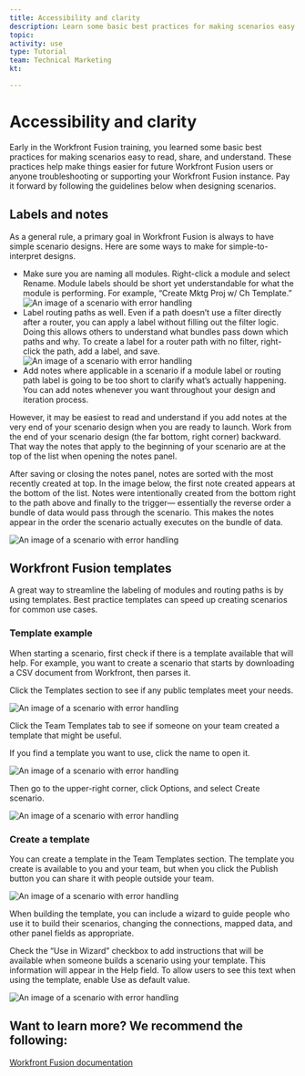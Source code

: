 ```yaml
---
title: Accessibility and clarity
description: Learn some basic best practices for making scenarios easy to read, share, and understand.
topic: 
activity: use
type: Tutorial
team: Technical Marketing
kt: 

---
```

# Accessibility and clarity

Early in the Workfront Fusion training, you learned some basic best practices for making scenarios easy to read, share, and understand. These practices help make things easier for future Workfront Fusion users or anyone troubleshooting or supporting your Workfront Fusion instance. Pay it forward by following the guidelines below when designing scenarios.

## Labels and notes

As a general rule, a primary goal in Workfront Fusion is always to have simple scenario designs. Here are some ways to make for simple-to-interpret designs.

* Make sure you are naming all modules. Right-click a module and select Rename. Module labels should be short yet understandable for what the module is performing. For example, “Create Mktg Proj w/ Ch Template.”
![An image of a scenario with error handling](assets/design-optimization-and-testing-1.png)
* Label routing paths as well. Even if a path doesn’t use a filter directly after a router, you can apply a label without filling out the filter logic. Doing this allows others to understand what bundles pass down which paths and why. To create a label for a router path with no filter, right-click the path, add a label, and save.
![An image of a scenario with error handling](assets/design-optimization-and-testing-2.png)
* Add notes where applicable in a scenario if a module label or routing path label is going to be too short to clarify what’s actually happening. You can add notes whenever you want throughout your design and iteration process.

However, it may be easiest to read and understand if you add notes at the very end of your scenario design when you are ready to launch. Work from the end of your scenario design (the far bottom, right corner) backward. That way the notes that apply to the beginning of your scenario are at the top of the list when opening the notes panel. 

After saving or closing the notes panel, notes are sorted with the most recently created at top. In the image below, the first note created appears at the bottom of the list. Notes were intentionally created from the bottom right to the path above and finally to the trigger— essentially the reverse order a bundle of data would pass through the scenario. This makes the notes appear in the order the scenario actually executes on the bundle of data.

![An image of a scenario with error handling](assets/design-optimization-and-testing-3.png)

## Workfront Fusion templates

A great way to streamline the labeling of modules and routing paths is by using templates. Best practice templates can speed up creating scenarios for common use cases.

### Template example

When starting a scenario, first check if there is a template available that will help. For example, you want to create a scenario that starts by downloading a CSV document from Workfront, then parses it. 

Click the Templates section to see if any public templates meet your needs.

![An image of a scenario with error handling](assets/design-optimization-and-testing-4.png)

Click the Team Templates tab to see if someone on your team created a template that might be useful. 

If you find a template you want to use, click the name to open it. 

![An image of a scenario with error handling](assets/design-optimization-and-testing-5.png)

Then go to the upper-right corner, click Options, and select Create scenario.

![An image of a scenario with error handling](assets/design-optimization-and-testing-6.png)

### Create a template

You can create a template in the Team Templates section. The template you create is available to you and your team, but when you click the Publish button you can share it with people outside your team.

![An image of a scenario with error handling](assets/design-optimization-and-testing-7.png)

When building the template, you can include a wizard to guide people who use it to build their scenarios, changing the connections, mapped data, and other panel fields as appropriate.

Check the “Use in Wizard” checkbox to add instructions that will be available when someone builds a scenario using your template. This information will appear in the Help field. To allow users to see this text when using the template, enable Use as default value.

![An image of a scenario with error handling](assets/design-optimization-and-testing-8.png)

## Want to learn more? We recommend the following:

[Workfront Fusion documentation](https://experienceleague.adobe.com/docs/workfront/using/adobe-workfront-fusion/workfront-fusion-2.html?lang=en)

